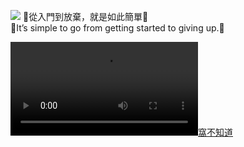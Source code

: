 ![](https://count.getloli.com/get/@hsiaoseanhs?theme=rule34.xxx)
🍞從入門到放棄，就是如此簡單🍞  
🍞It’s simple to go from getting started to giving up.🍞

[![窩不知道](https://user-images.githubusercontent.com/31535588/177047579-d8432bbe-dd97-42bc-9a59-9369ebc30b78.mov)](https://user-images.githubusercontent.com/31535588/177047579-d8432bbe-dd97-42bc-9a59-9369ebc30b78.mov)  
